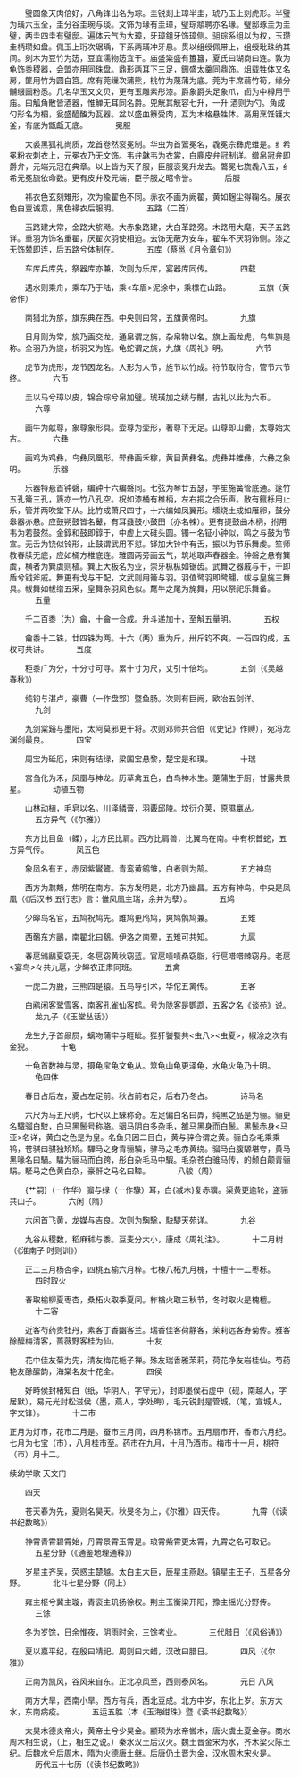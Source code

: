 <!-- { "loadSidebar": true } -->
　　璧圆象天肉倍好，八角锋出名为琮。圭锐剡上璋半圭，琥乃玉上刻虎形。半璧为璜六玉全，圭分谷圭琬与琰。文饰为瑑有圭璋，璧琮頫聘亦名瑑。璧邸琢圭为圭璧，两圭四圭有璧邸。遍体云气为大璋，牙璋鉏牙饰璋侧。驵琮系组以为权，玉瓒圭柄瓒如盘。佩玉上珩次琚瑀，下系两璜冲牙悬。贯以组绶佩带上，组绶玭珠纳其间。刻木为豆竹为笾，豆宜濡物笾宜干。庙盛粢盛有簠簋，夏氏曰瑚商曰连。敦为龟饰黍稷器，会盟亦用同珠盘。鼎形两耳下三足，鉶盛太羹同鼎饰。俎载牲体又名房，篚用竹为圆白筥。席有莞缫次蒲熊，桃竹为蔑蒲为底。莞为丰席蒻竹筍，缘分黼缀画粉悉。几名华玉又文贝，更有玉雕素彤漆。爵象爵头足象爪，卣为中樽用于庙。曰觚角散皆酒器，惟觯无耳同名爵。兕觥其觥容七升，一升 酒则为勺。角成勺形名为柶，瓮盛醯醢为瓦器。盆以盛血簝受肉，互为木格悬牲体。鬲用烹饪镬大釜，有底为甑甗无底。
　
　　冕服

　　大裘黑狐礼尚质，龙首卷然衮冕制。华虫为首鷩冕名，毳冕宗彝虎蜼是。纟希冕粉衣刺衣上，元冕衣乃无文饰。韦弁韎韦为衣裳，白鹿皮弁冠制详。缯帛冠弁即爵弁，元端元冠在典章。以上皆为天子服，臣服衮冕升龙去。鷩冕七旒毳八五，纟希元冕旒依命数。更有皮弁及元端，臣子服之昭令誉。
　
　　后服

　　祎衣色玄刻雉形，次为揄翟色不同。赤衣不画为阙翟，黄如麹尘得鞠名。展衣色白亶诚意，黑色禒衣后服明。
　
　　五路（二首）

　　玉路建大常，金路大旂飏。大赤象路建，大白革路旁。木路用大麾，天子五路详。重羽为饰名重翟，厌翟次羽使相迫。去饰无蔽为安车，翟车不厌羽饰侧。漆之无饰辇即连，后五路兮体制在。
　
　　五库（蔡邕《月令章句》）

　　车库兵库先，祭器库亦兼，次则为乐库，宴器库同传。
　
　　四载

　　遇水则乘舟，乘车乃于陆，乘<车眉>泥涂中，乘樏在山路。
　
　　五旗（黄帝作）

　　南猎北为旂，旗东典在西。中央则曰常，五旗黄帝时。
　
　　九旗

　　日月则为常，旂乃画交龙。通帛谓之旃，杂帛物以名。旗上画龙虎，鸟隼旟是称。全羽乃为旞，析羽又为旌。龟蛇谓之旐，九旗《周礼》明。
　
　　六节

　　虎节为虎形，龙节因龙名。人形为人节，旌节以竹成。符节取符合，管节六节终。
　
　　六币

　　圭以马兮璋以皮，锦合琮兮帛加璧。琥璜加之绣与黼，古礼以此为六币。
　
　　六尊

　　画牛为献尊，象尊象形具。壶尊为壶形，著尊下无足。山尊即山罍，太尊始太古。
　
　　六彝

　　画鸡为鸡彝，鸟彝凤凰形。斝彝画禾稼，黄目黄彝名。虎彝并蜼彝，六彝之象明。
　
　　乐器

　　乐器特悬首钟磬，编钟十六编磐同。七弦为琴廿五瑟，竽笙施簧管底通。篴竹五孔籥三孔，篪亦一竹八孔空。柷如漆桶有椎柄，左右挏之合乐声。敔有籈栎用止乐，管并两吹堂下从。比竹成萧尺四寸，十六编如凤翼形。壎烧土成如雁卵，鼓分 皋器亦悬。应鼓朔鼓皆名鼙，有耳鼗鼓小鼓田（亦名朄）。更有提鼓曲木柄，拊用韦为若鼓然。金錞和鼓即錞于，中虚上大碓头圆。镯一名钲小钟似，鸣之与鼓为节宣。无舌为铙似铃形，止鼓谓武用不愆。铎加大铃中有舌，振以为节乐舞虔。笙师教舂牍无底，应如桶方椎底连。雅圆两旁画云气，筑地取声舂器全。钟磐之悬有簨虡，横者为簨虡则植。簨上大板名为业，崇牙枞枞如锯齿。武舞之器戚与干，干即盾兮钺斧戚。舞更有戈与干配，文武则用籥与羽。羽值鹭羽即鹭翿，帗与皇旄三舞具。帗舞如帗缯五采，皇舞杂羽凤色似。氂牛之尾为旄舞，用以祭祀乐舞备。
　
　　五量

　　千二百黍（为）龠，十龠一合成。升斗递加十，至斛五量明。
　
　　五权

　　龠黍十二铢，廿四铢为两。十六（两）重为斤，卅斤钧不爽。一石四钧成，五权可共讲。
　
　　五度

　　秬黍广为分，十分寸可寻。累十寸为尺，丈引十倍均。
　
　　五剑（《吴越春秋》）

　　纯钧与湛卢，豪曹（一作盘郢）暨鱼肠。次则有巨阙，欧冶五剑详。
　
　　九剑

　　九剑棠谿与墨阳，太阿莫邪更干将。次则邓师共合伯（《史记》作赙），宛冯龙渊剑最良。
　
　　四宝

　　周宝为砥厄，宋则有结绿，梁国宝悬黎，楚宝是和璞。
　
　　十瑞

　　宫刍化为禾，凤凰与神龙。历草禽五色，白鸟神木生。萐蒲生于厨，甘露共景星。
　
　　动植五物

　　山林动植，毛皂以名。川泽鳞膏，羽覈邱陵。坟衍介荚，原隰臝丛。
　
　　五方异气（《尔雅》）

　　东方比目鱼（鲽），北方民比肩。西方比肩兽，比翼鸟在南。中有枳首蛇，五方异气传。
　
　　凤五色

　　象凤名有五，赤凤紫鸑鷟。青鸾黄鹓雏，白者则为鹄。
　
　　五方神鸟

　　西方为鹔鷞，焦明在南方。东方发明是，北方乃幽昌。五方有神鸟，中央是凤凰（《后汉书 五行志》言：惟凤凰主瑞，余并为孽）。
　
　　五鸠

　　少皞鸟名官，五鸠祝鸠先。雎鸠更鸤鸠，爽鸠鹘鸠兼。
　
　　五雉

　　西鷷东方鶅，南翟北曰鵗。伊洛之南翚，五雉可共知。
　
　　九扈

　　春扈鳻鶞夏窃无，冬扈窃黄秋窃蓝。官扈啧啧桑窃脂，行扈唶唶棘窃丹。老扈<宴鸟>々共九扈，少皞农正肃同班。
　
　　五禽

　　一虎二为鹿，三熊四是猿。五鸟导引术，华佗五禽传。
　
　　五客

　　白鹇闲客鹭雪客，南客孔雀仙客鹤。号为陇客是鹦鹉，五客之名《谈苑》说。
　
　　龙九子（《玉堂丛话》）

　　龙生九子首赑屃，螭吻蒲牢与睚眦。狴犴饕餮共<虫八><虫夏>，椒涂之次有金猊。
　
　　十龟

　　十龟首数神与灵，摄龟宝龟文龟从。筮龟山龟更泽龟，水龟火龟乃十明。
　
　　龟四体

　　春日占后左，夏占左足前。秋占前右足，后右乃冬占。
　
　　诗马名

　　六尺为马五尺驹，七尺以上騋称奇。左足偏白名曰馵，纯黑之品是为骊。骊更名驖骝白駮，白马黑鬛号称骆。骃马阴白多杂毛，雒马黑身而白鬛。黑鬛赤身<马亚>名详，黄白之色是为皇。名鱼只因二目白，黄与骍合谓之黄。骊白杂毛乘乘鸨，苍骐曰骐独矫矫。驒马之身青骊驎，骍马之毛赤黄绕。骝马白腹騵堪夸，黄马黑喙名曰騧。驈为骊马而白跨，彤白杂毛马中騢。毛杂苍白骓马传，的颡白颠青骊駽。駓马之色黄白杂，豪骭之马名曰驔。
　
　　八骏（周）

　　{艹嗣}（一作华）骝与绿（一作騄）耳，白{减木}复赤骥。渠黄更逾轮，盗骊共山子。
　
　　六闲（隋）

　　六闲首飞黄，龙媒与吉良。次则为騊駼，駃騠天苑详。
　
　　九谷

　　九谷从稷数，稻麻秫与黍。豆麦分大小，康成《周礼注》。
　
　　十二月树（《淮南子 时则训》）

　　正二三月杨杏李，四桃五榆六月梓。七楝八柘九月槐，十檀十一二枣栎。
　
　　四时取火

　　春取榆柳夏枣杏，桑柘火取季夏间。柞楢火取三秋节，冬时取火是槐檀。
　
　　十二客

　　近客芍药贵牡丹，素客丁香幽客兰。瑞香佳客荷静客，茉莉远客寿菊传。雅客酴醿梅清客，蔷薇野客桂为仙。
　
　　十友

　　花中佳友菊为先，清友梅花栀子禅。殊友瑞香雅茉莉，荷花净友岩桂仙。芍药艳友酴醿韵，海棠名友十花全。
　
　　四侯

　　好畤侯封楮知白（纸，华阴人，字守元），封即墨侯石虚中（砚，南越人，字居默），易元光封松滋侯（墨，燕人，字处晦），毛元锐封是管城。（笔，宣城人，字文锋）。
　
　　十二市

正月为灯市，花市二月是。蚕市三月间，四月称锦市。五月扇市开，香市六月纪。七月为七宝（市），八月桂市至。药市在九月，十月乃酒市。梅市十一月，桃符（市）月十二。

续幼学歌 天文门

　　四天

　　苍天春为先，夏则名昊天。秋旻冬为上，《尔雅》四天传。
　
　　九霄（《读书纪数略》）

　　神霄青霄碧霄始，丹霄景霄玉霄是。琅霄紫霄更太霄，九霄之名可取记。
　
　　五星分野（《通鉴地理通释》）

　　岁星主齐吴，荧惑主楚越。太白主大臣，辰星主燕赵。镇星主王子，五星各分野。
　
　　北斗七星分野（同上）

　　雍主枢兮冀主璇，青衮主玑扬徐权。荆主玉衡梁开阳，豫主摇光分野传。
　
　　三馀

　　冬为岁馀，日余惟夜，阴雨时余，三馀考业。
　
　　三代腊日（《风俗通》）

　　夏以嘉平纪，在殷曰靖祀。周则曰大蜡，汉改曰腊日。
　
　　四风（《尔雅》）

　　正南为凯风，谷风来自东。正北凉风至，西则泰风名。
　
　　元日 八风

　　南方大旱，西南小旱。西方有兵，西北豆成。北方中岁，东北上岁。东方大水，东南病疫。
　
　　五运五胜（本《玉海绀珠》暨《读书纪数略》）

　　太昊木德炎帝火，黄帝土兮少昊金。颛顼为水帝喾木，唐火虞土夏金存。商水周木相生说，（上，相生之说。）秦水汉土后汉火。魏土晋金宋为水，齐木梁火陈土纪。后魏水兮后周木，隋为火德唐土继。后唐仍土晋为金，汉水周木宋火是。
　
　　历代五十七历（《读书纪数略》）

